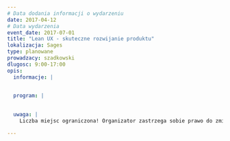 ```yaml
---
# Data dodania informacji o wydarzeniu
date: 2017-04-12
# Data wydarzenia
event_date: 2017-07-01
title: "Lean UX - skuteczne rozwijanie produktu"
lokalizacja: Sages
type: planowane
prowadzacy: szadkowski
dlugosc: 9:00-17:00
opis:
  informacje: |
   

  program: |
   

  uwaga: |
    Liczba miejsc ograniczona! Organizator zastrzega sobie prawo do zmiany lokalizacji wydarzenia oraz jego odwołania w przypadku niezgłoszenia się minimalnej liczby uczestników.

---
```

